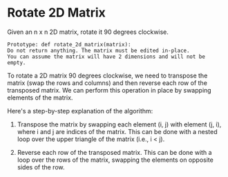 # Rotate 2D Matrix
Given an n x n 2D matrix, rotate it 90 degrees clockwise.

	Prototype: def rotate_2d_matrix(matrix):
	Do not return anything. The matrix must be edited in-place.
	You can assume the matrix will have 2 dimensions and will not be empty.



To rotate a 2D matrix 90 degrees clockwise, we need to transpose the matrix (swap the rows and columns) and then reverse each row of the transposed matrix. We can perform this operation in place by swapping elements of the matrix.

Here's a step-by-step explanation of the algorithm:
1. Transpose the matrix by swapping each element (i, j) with element (j, i), where i and j are indices of the matrix. This can be done with a nested loop over the upper triangle of the matrix (i.e., i < j).

2. Reverse each row of the transposed matrix. This can be done with a loop over the rows of the matrix, swapping the elements on opposite sides of the row.
